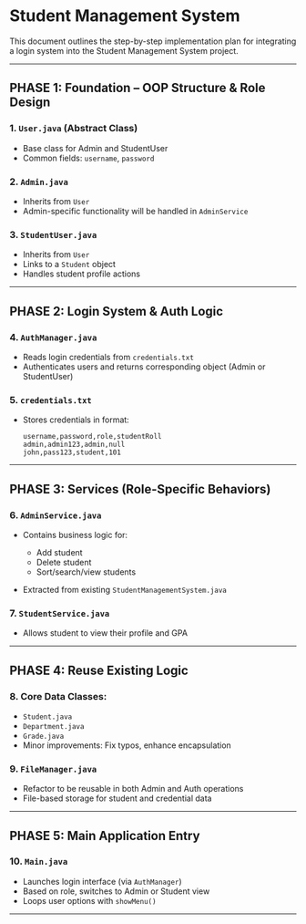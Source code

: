 # Student Management System

This document outlines the step-by-step implementation plan for integrating a login system into the Student Management System project.

---

##  PHASE 1: Foundation – OOP Structure & Role Design

### 1. `User.java` (Abstract Class)

* Base class for Admin and StudentUser
* Common fields: `username`, `password`

### 2. `Admin.java`

* Inherits from `User`
* Admin-specific functionality will be handled in `AdminService`

### 3. `StudentUser.java`

* Inherits from `User`
* Links to a `Student` object
* Handles student profile actions

---

##  PHASE 2: Login System & Auth Logic

### 4. `AuthManager.java`

* Reads login credentials from `credentials.txt`
* Authenticates users and returns corresponding object (Admin or StudentUser)

### 5. `credentials.txt`

* Stores credentials in format:

  ```
  username,password,role,studentRoll
  admin,admin123,admin,null
  john,pass123,student,101
  ```

---

##  PHASE 3: Services (Role-Specific Behaviors)

### 6. `AdminService.java`

* Contains business logic for:

  * Add student
  * Delete student
  * Sort/search/view students
* Extracted from existing `StudentManagementSystem.java`

### 7. `StudentService.java`

* Allows student to view their profile and GPA

---

##  PHASE 4: Reuse Existing Logic

### 8. Core Data Classes:

* `Student.java`
* `Department.java`
* `Grade.java`
* Minor improvements: Fix typos, enhance encapsulation

### 9. `FileManager.java`

* Refactor to be reusable in both Admin and Auth operations
* File-based storage for student and credential data

---

## PHASE 5: Main Application Entry

### 10. `Main.java`

* Launches login interface (via `AuthManager`)
* Based on role, switches to Admin or Student view
* Loops user options with `showMenu()`

---




